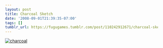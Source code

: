 ```yaml
---
layout: post
title: Charcoal Sketch
date: '2008-09-01T21:39:35-07:00'
tags: []
tumblr_url: https://fugugames.tumblr.com/post/110242912671/charcoal-sketch
---
```

[![](http://itshardtofondlepenguins.com/wp-content/uploads/2008/09/charcoal.jpg "charcoal")](http://itshardtofondlepenguins.com/wp-content/uploads/2008/09/charcoal.jpg)
